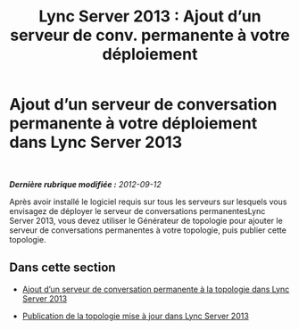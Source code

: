 ﻿---
title: "Lync Server 2013 : Ajout d’un serveur de conv. permanente à votre déploiement"
TOCTitle: Ajout d’un serveur de conversation permanente à votre déploiement
ms:assetid: 9ddbbcf9-60bf-4b04-92b9-af7ca66e2362
ms:mtpsurl: https://technet.microsoft.com/fr-fr/library/JJ205116(v=OCS.15)
ms:contentKeyID: 49298331
ms.date: 05/20/2016
mtps_version: v=OCS.15
ms.translationtype: HT
---

# Ajout d’un serveur de conversation permanente à votre déploiement dans Lync Server 2013

 

_**Dernière rubrique modifiée :** 2012-09-12_

Après avoir installé le logiciel requis sur tous les serveurs sur lesquels vous envisagez de déployer le serveur de conversations permanentesLync Server 2013, vous devez utiliser le Générateur de topologie pour ajouter le serveur de conversations permanentes à votre topologie, puis publier cette topologie.

## Dans cette section

  - [Ajout d’un serveur de conversation permanente à la topologie dans Lync Server 2013](lync-server-2013-add-persistent-chat-server-to-the-topology.md)

  - [Publication de la topologie mise à jour dans Lync Server 2013](lync-server-2013-publish-the-updated-topology.md)

